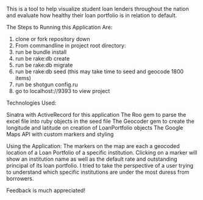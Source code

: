 This is a tool to help visualize student loan lenders throughout the nation and evaluate how healthy their loan portfolio is in relation to default.

The Steps to Running this Application Are: 

1. clone or fork repository down 
2. From commandline in project root directory:
3. run be bundle install
4. run be rake:db create
5. run be rake:db migrate
6. run be rake:db seed (this may take time to seed and geocode 1800 items)
7. run be shotgun config.ru 
8. go to localhost://9393 to view project

Technologies Used: 

Sinatra with ActiveRecord for this application
The Roo gem to parse the excel file into ruby objects in the seed file
The Geocoder gem to create the longitude and latitude on creation of LoanPortfolio objects
The Google Maps API with custom markers and styling 

Using the Application: 
The markers on the map are each a geocoded location of a Loan Portfolio of a specific institution. Clicking on a marker will show an institution name as well as the default rate and outstanding principal of its loan portfolio. I tried to take the perspective of a user trying to understand which specific institutions are under the most duress from borrowers. 

Feedback is much appreciated! 

